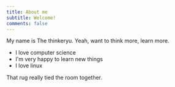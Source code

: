 ```yaml
---
title: About me
subtitle: Welcome!
comments: false
---
```


My name is The thinkeryu. Yeah, want to think more, learn more.

- I love computer science
- I'm very happy to learn new things
- I love linux

That rug really tied the room together.
